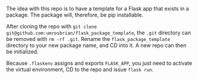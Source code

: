 The idea with this repo is to have a template for a Flask app that exists in a package.  The package will, therefore, be pip installable.

After cloning the repo with `git clone git@github.com:umrosbrian/flask_package_template`, the `.git` directory can be removed with `rm -rf .git`.  Rename the `flask_package_template` directory to your new package name, and CD into it.  A new repo can then be initialized.

Because `.flaskenv` assigns and exports `FLASK_APP`, you just need to activate the virtual environment, CD to the repo and issue `flask run`.

